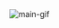 <!-- Rxyhn's Aesthetic GitHub Profile -->
<div align="justify">

  <!-- Profile -->
  <div align="center">
    <img alt='main-gif' src='https://github.com/juniorrestituyo/juniorrestituyo/blob/main/gif/the_matrix.gif'>
  </div>
  

